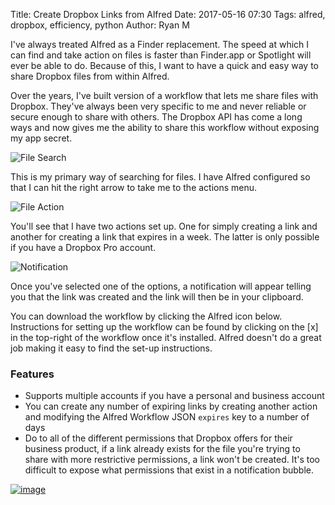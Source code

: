 Title: Create Dropbox Links from Alfred
Date: 2017-05-16 07:30
Tags: alfred, dropbox, efficiency, python
Author: Ryan M

I've always treated Alfred as a Finder replacement. The speed at which I can find and take action on files is faster than Finder.app or Spotlight will ever be able to do. Because of this, I want to have a quick and easy way to share Dropbox files from within Alfred.
<!-- PELICAN_END_SUMMARY -->  

Over the years, I've built version of a workflow that lets me share files with Dropbox. They've always been very specific to me and never reliable or secure enough to share with others. The Dropbox API has come a long ways and now gives me the ability to share this workflow without exposing my app secret.

![File Search]({static}file_search.png)

This is my primary way of searching for files. I have Alfred configured so that I can hit the right arrow to take me to the actions menu.

![File Action]({static}file_action.png)

You'll see that I have two actions set up. One for simply creating a link and another for creating a link that expires in a week. The latter is only possible if you have a Dropbox Pro account.

![Notification]({static}notification.png)

Once you've selected one of the options, a notification will appear telling you that the link was created and the link will then be in your clipboard.

You can download the workflow by clicking the Alfred icon below. Instructions for setting up the workflow can be found by clicking on the \[x\] in the top-right of the workflow once it's installed. Alfred doesn't do a great job making it easy to find the set-up instructions.

### Features ###

- Supports multiple accounts if you have a personal and business account
- You can create any number of expiring links by creating another action and modifying the Alfred Workflow JSON `expires` key to a number of days
- Do to all of the different permissions that Dropbox offers for their business product, if a link already exists for the file you're trying to share with more restrictive permissions, a link won't be created. It's too difficult to expose what permissions that exist in a notification bubble. 

[![image]( {static}/images/alfred_extension.jpg )][download_url]  

[download_url]: {static}/downloads/2017-05-16/DropboxSharedLinks.alfredworkflow
